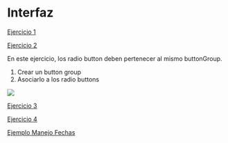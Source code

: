 # Interfaz

[Ejercicio 1](https://github.com/NoeliaBentancor/Programming2/tree/main/Assignment-9.1)

[Ejercicio 2](https://github.com/NoeliaBentancor/Programming2/tree/main/Assignment-9.2)

En este ejercicio, los radio button deben pertenecer al mismo buttonGroup.

1. Crear un button group
2. Asociarlo a los radio buttons

![](https://i.imgur.com/ckcwrBV.png)

[Ejercicio 3](https://github.com/NoeliaBentancor/Programming2/tree/main/Assignment-9.3)

[Ejercicio 4](https://github.com/NoeliaBentancor/Programming2/tree/main/Assignment-9.4)

[Ejemplo Manejo Fechas](https://github.com/NoeliaBentancor/Programming2/tree/main/EjemploManejoFechas)
